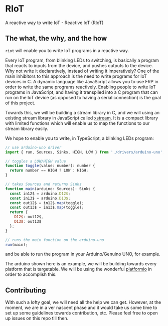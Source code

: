 # RIoT
A reactive way to write IoT - Reactive IoT (RIoT)

## The what, the why, and the how
`riot` will enable you to write IoT programs in a reactive way.

Every IoT program, from blinking LEDs to switching, is basically a program that reacts to inputs from the device, and pushes outputs to the device. Why not write it declaratively, instead of writing it imperatively? One of the main inhibitors to this approach is the need to write programs for IoT devices in C. A dynamic language like JavaScript allows you to use FRP in order to write the same programs reactively. Enabling people to write IoT programs in JavaScript, and having it transpiled into a C program that can run on the IoT device (as opposed to having a serial connection) is the goal of this project.

Towards this, we will be building a stream library in C, and we will using an existing stream library in JavaScript called [xstream](https://github.com/staltz/xstream). It is a compact library with limited functions which will enable us to map the functions to our stream library easily.

We hope to enable you to write, in TypeScript, a blinking LEDs program:
```js
// use arduino-uno driver
import { run, Sources, Sinks, HIGH, LOW } from './drivers/arduino-uno';

// toggles a LOW/HIGH value
function toggle(value: number): number {
  return number == HIGH ? LOW : HIGH;
}

// takes Sources and returns Sinks
function main(arduino: Sources): Sinks {
  const in12$ = arduino.D12$;
  const in13$ = arduino.D13$;
  const out12$ = in12$.map(toggle);
  const out13$ = in13$.map(toggle);
  return {
    D12$: out12$,
    D13$: out13$
  };
}

// runs the main function on the arduino-uno
run(main);
```
and be able to run the program in your Arduino/Genuino UNO, for example.

The arduino shown here is an example, we will be building towards every platform that is targetable. We will be using the wonderful [platformio](https://github.com/platformio/platformio) in order to accomplish this.

## Contributing
With such a lofty goal, we will need all the help we can get. However, at the moment, we are in a ver nascent phase and it would take us some time to set up some guidelines towards contribution, etc. Please feel free to open up issues on this repo till then.
